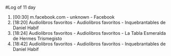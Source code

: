 #Log of 11 day

1. [00:30] m.facebook.com - unknown - Facebook
1. [18:20] Audiolibros favoritos - Audiolibros favoritos - Inquebrantables de Daniel Habif
1. [18:24] Audiolibros favoritos - Audiolibros favoritos - La Tabla Esmeralda de Hermes Trismegisto
1. [18:42] Audiolibros favoritos - Audiolibros favoritos - Inquebrantables de Daniel Habif
